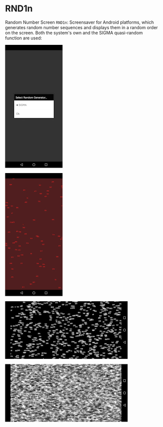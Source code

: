 # RND1n
Random Number Screen `RND1n`: Screensaver for Android platforms, which generates random number sequences and displays them in a random order on the screen. Both the system's own and the SIGMA quasi-random function are used:


![figure.\label{pic0}](pic0.jpg)


![figure.\label{pic1}](pic1.jpg)


![figure.\label{pic2}](pic2.jpg)


![figure.\label{pic3}](pic3.jpg)

